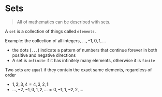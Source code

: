 # Sets

> All of mathematics can be described with sets.

A `set` is a collection of things called `elements`.

Example: the collection of all integers, ${...,-1,0,1,...}$

- the dots (`...`) indicate a pattern of numbers that continue forever in both positive and negative directions
- A set is `infinite` if it has infinitely many elements, otherwise it is `finite`

Two sets are `equal` if they contain the exact same elements, regardless of order

- ${1,2,3,4} = {4,3,2,1}$
- ${...,-2,-1,0,1,2,...} = {0,-1,1,-2,2,...}$


